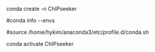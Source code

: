 conda create -n ChIPseeker

#conda info --envs

#source /home/hykim/anaconda3/etc/profile.d/conda.sh

conda activate ChIPseeker

